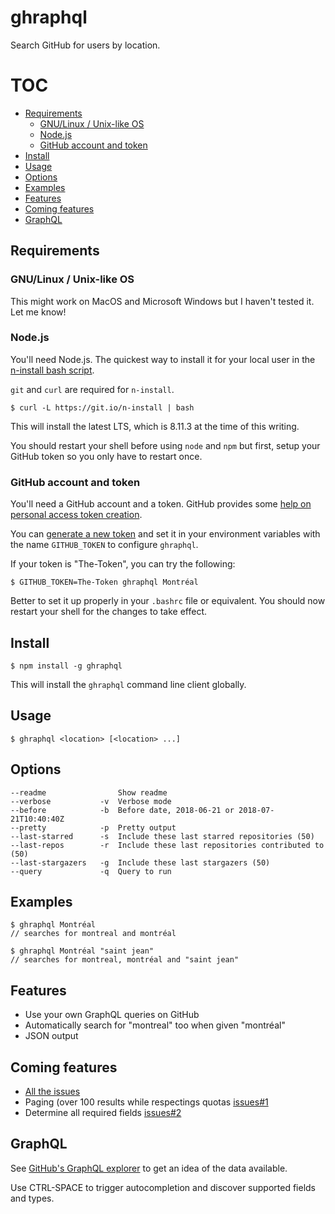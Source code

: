 # ghraphql

Search GitHub for users by location.

# TOC

* [Requirements](#requirements)
  * [GNU/Linux / Unix-like OS](#gnulinux--unix-like-os)
  * [Node.js](#node-js)
  * [GitHub account and token](#github-account-and-token)
* [Install](#install)
* [Usage](#usage)
* [Options](#options)
* [Examples](#examples)
* [Features](#features)
* [Coming features](#coming-features)
* [GraphQL](#graphql)

## Requirements

### GNU/Linux / Unix-like OS

This might work on MacOS and Microsoft Windows but I haven't tested it. Let me know!

### Node.js

You'll need Node.js. The quickest way to install it for your local user in the [n-install bash script](https://github.com/mklement0/n-install).

`git` and `curl` are required for `n-install`.

```
$ curl -L https://git.io/n-install | bash
```

This will install the latest LTS, which is 8.11.3 at the time of this writing.

You should restart your shell before using `node` and `npm` but first, setup your GitHub token so you only have to restart once.

### GitHub account and token

You'll need a GitHub account and a token. GitHub provides some [help on personal access token creation](https://help.github.com/articles/creating-a-personal-access-token-for-the-command-line/).

You can [generate a new token](https://github.com/settings/tokens) and set it in your environment variables with the name `GITHUB_TOKEN` to configure `ghraphql`.

If your token is "The-Token", you can try the following:

```
$ GITHUB_TOKEN=The-Token ghraphql Montréal
```

Better to set it up properly in your `.bashrc` file or equivalent. You should now restart your shell for the changes to take effect.

## Install

```
$ npm install -g ghraphql
```

This will install the `ghraphql` command line client globally.

## Usage

```
$ ghraphql <location> [<location> ...]
```

## Options

```
--readme                Show readme
--verbose           -v  Verbose mode
--before            -b  Before date, 2018-06-21 or 2018-07-21T10:40:40Z
--pretty            -p  Pretty output
--last-starred      -s  Include these last starred repositories (50)
--last-repos        -r  Include these last repositories contributed to (50)
--last-stargazers   -g  Include these last stargazers (50)
--query             -q  Query to run
```

## Examples

```
$ ghraphql Montréal
// searches for montreal and montréal

$ ghraphql Montréal "saint jean"
// searches for montreal, montréal and "saint jean"
```

## Features

* Use your own GraphQL queries on GitHub
* Automatically search for "montreal" too when given "montréal"
* JSON output

## Coming features

* [All the issues](https://github.com/millette/ghraphql/issues)
* Paging (over 100 results while respectings quotas [issues#1](https://github.com/millette/ghraphql/issues/1)
* Determine all required fields [issues#2](https://github.com/millette/ghraphql/issues/2)

## GraphQL

See [GitHub's GraphQL explorer](https://developer.github.com/v4/explorer/) to get an idea of the data available.

Use CTRL-SPACE to trigger autocompletion and discover supported fields and types.
